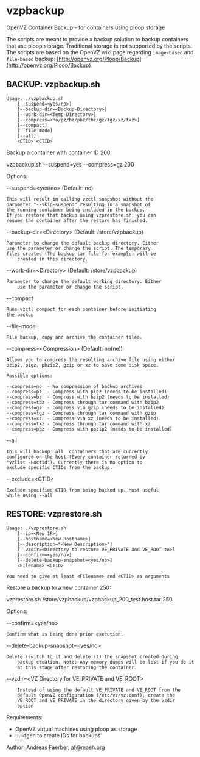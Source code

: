 vzpbackup
=========

OpenVZ Container Backup - for containers using ploop storage

The scripts are meant to provide a backup solution to backup
containers that use ploop storage. Traditional storage is
not supported by the scripts. The scripts are based on the
OpenVZ wiki page regarding `image-based` and `file-based` backup:
[http://openvz.org/Ploop/Backup](http://openvz.org/Ploop/Backup)

## BACKUP: vzpbackup.sh

```
Usage: ./vzpbackup.sh
	[--suspend=<yes/no>]
	[--backup-dir=<Backup-Directory>]
	[--work-dir=<Temp-Directory>]
	[--compress=<no/pz/bz/pbz/tbz/gz/tgz/xz/txz>]
	[--compact]
	[--file-mode]
	[--all]
	<CTID> <CTID>
```

Backup a container with container ID 200:

vzpbackup.sh --suspend=yes --compress=gz 200

Options:

--suspend=\<yes/no> (Default: no)

	This will result in calling vzctl snapshot without the
	parameter "--skip-suspend" resulting in a snapshot of
	the running container being included in the backup.
	If you restore that backup using vzprestore.sh, you can
	resume the container after the restore has finished.

--backup-dir=\<Directory> (Default: /store/vzpbackup)

	Parameter to change the default backup directory. Either
	use the parameter or change the script. The temporary
	files created (The backup tar file for example) will be 
        created in this directory.

--work-dir=\<Directory> (Default: /store/vzpbackup)

	Parameter to change the default working directory. Either
        use the parameter or change the script.

--compact

	Runs vzctl compact for each container before initiating
	the backup

--file-mode

	File backup, copy and archive the container files.

--compress=\<Compression> (Default: no(ne))

	Allows you to compress the resulting archive file using either
	bzip2, pigz, pbzip2, gzip or xz to save some disk space.

	Possible options:

	--compress=no  - No compression of backup archives
	--compress=pz  - Compress with pigz (needs to be installed)
	--compress=bz  - Compress with bzip2 (needs to be installed)
	--compress=tbz - Compress through tar command with bzip2
	--compress=gz  - Compress via gzip (needs to be installed)
	--compress=tgz - Compress through tar command with gzip
	--compress=xz  - Compress via xz (needs to be installed)
	--compress=txz - Compress through tar command with xz
	--compress=pbz - Compress with pbzip2 (needs to be installed)

--all

	This will backup _all_ containers that are currently
	configured on the host (Every container returned by
	"vzlist -Hoctid"). Currently there is no option to
	exclude specific CTIDs from the backup.

--exclude=\<CTID>

    Exclude specified CTID from being backed up. Most useful
    while using --all

## RESTORE: vzprestore.sh

```
Usage: ./vzprestore.sh
	[--ip=<New IP>]
	[--hostname=<New Hostname>]
	[--description="<New Description>"]
	[--vzdir=<Directory to restore VE_PRIVATE and VE_ROOT to>]
	[--confirm=<yes/no>]
	[--delete-backup-snapshot=<yes/no>]
	<Filename> <CTID>

You need to give at least <Filename> and <CTID> as arguments
```

Restore a backup to a new container 250:

vzprestore.sh /store/vzpbackup/vzpbackup_200_test.host.tar 250

Options:

--confirm=\<yes/no>

	Confirm what is being done prior execution.

--delete-backup-snapshot=\<yes/no>

	Delete (switch to it and delete it) the snapshot created during
        backup creation. Note: Any memory dumps will be lost if you do it
        at this stage after restoring the container.

--vzdir=\<VZ Directory for VE_PRIVATE and VE_ROOT>

        Instead of using the default VE_PRIVATE and VE_ROOT from the
        default OpenVZ configuration (/etc/vz/vz.conf), create the
        VE_ROOT and VE_PRIVATE in the directory given by the vzdir
        option

Requirements:

- OpenVZ virtual machines using ploop as storage
- uuidgen to create IDs for backups

Author: Andreas Faerber, af@maeh.org
